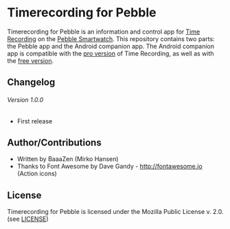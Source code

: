 # Timerecording for Pebble
Timerecording for Pebble is an information and control app for [Time Recording](https://play.google.com/store/apps/details?id=com.dynamicg.timerecording) on the [Pebble Smartwatch](http://www.pebble.com). This repository contains two parts: the Pebble app and the Android companion app. The Android companion app is compatible with the [pro version](https://play.google.com/store/apps/details?id=com.dynamicg.timerecording.pro) of Time Recording, as well as with the [free version](https://play.google.com/store/apps/details?id=com.dynamicg.timerecording).

## Changelog
###### Version 1.0.0
* First release

## Author/Contributions
* Written by BaaaZen (Mirko Hansen)
* Thanks to Font Awesome by Dave Gandy - http://fontawesome.io (Action icons)

## License
Timerecording for Pebble is licensed under the Mozilla Public License v. 2.0. (see [LICENSE](https://github.com/BaaaZen/TimerecordingForPebble/blob/master/LICENSE))

